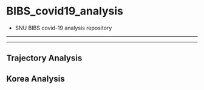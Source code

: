 # BIBS_covid19_analysis
- SNU BIBS covid-19 analysis repository

---
---

## Trajectory Analysis

## Korea Analysis
